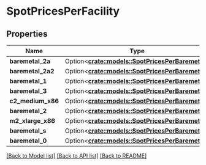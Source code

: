 # SpotPricesPerFacility

## Properties

Name | Type | Description | Notes
------------ | ------------- | ------------- | -------------
**baremetal_2a** | Option<[**crate::models::SpotPricesPerBaremetal**](SpotPricesPerBaremetal.md)> |  | [optional]
**baremetal_2a2** | Option<[**crate::models::SpotPricesPerBaremetal**](SpotPricesPerBaremetal.md)> |  | [optional]
**baremetal_1** | Option<[**crate::models::SpotPricesPerBaremetal**](SpotPricesPerBaremetal.md)> |  | [optional]
**baremetal_3** | Option<[**crate::models::SpotPricesPerBaremetal**](SpotPricesPerBaremetal.md)> |  | [optional]
**c2_medium_x86** | Option<[**crate::models::SpotPricesPerBaremetal**](SpotPricesPerBaremetal.md)> |  | [optional]
**baremetal_2** | Option<[**crate::models::SpotPricesPerBaremetal**](SpotPricesPerBaremetal.md)> |  | [optional]
**m2_xlarge_x86** | Option<[**crate::models::SpotPricesPerBaremetal**](SpotPricesPerBaremetal.md)> |  | [optional]
**baremetal_s** | Option<[**crate::models::SpotPricesPerBaremetal**](SpotPricesPerBaremetal.md)> |  | [optional]
**baremetal_0** | Option<[**crate::models::SpotPricesPerBaremetal**](SpotPricesPerBaremetal.md)> |  | [optional]

[[Back to Model list]](../README.md#documentation-for-models) [[Back to API list]](../README.md#documentation-for-api-endpoints) [[Back to README]](../README.md)


